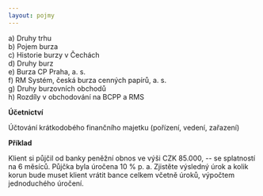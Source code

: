 ```yaml
---
layout: pojmy
---
```


a) Druhy trhu  
b) Pojem burza  
c) Historie burzy v Čechách  
d) Druhy burz  
e) Burza CP Praha, a. s.  
f) RM Systém, česká burza cenných papírů, a. s.  
g) Druhy burzovních obchodů  
h) Rozdíly v obchodování na BCPP a RMS  

**Účetnictví**

Účtování krátkodobého finančního majetku (pořízení, vedení, zařazení)

**Příklad**

Klient si půjčil od banky peněžní obnos ve výši CZK 85.000, -- se splatností na 6 měsíců. Půjčka byla úročena 10 % p. a. Zjistěte výsledný úrok a kolik korun bude muset klient vrátit bance celkem včetně úroků, výpočtem jednoduchého úročení.

